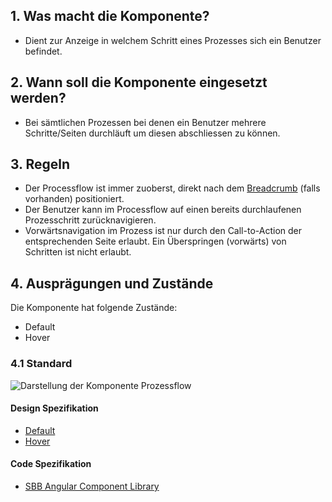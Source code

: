 ## 1. Was macht die Komponente?
* Dient zur Anzeige in welchem Schritt eines Prozesses sich ein Benutzer befindet.


## 2. Wann soll die Komponente eingesetzt werden?
* Bei sämtlichen Prozessen bei denen ein Benutzer mehrere Schritte/Seiten durchläuft um diesen abschliessen zu können.


## 3. Regeln
* Der Processflow ist immer zuoberst, direkt nach dem [Breadcrumb](https://digital.sbb.ch/de/webapps/components/breadcrumb) (falls vorhanden) positioniert.
* Der Benutzer kann im Processflow auf einen bereits durchlaufenen Prozesschritt zurücknavigieren.
* Vorwärtsnavigation im Prozess ist nur durch den Call-to-Action der entsprechenden Seite erlaubt. Ein Überspringen (vorwärts) von Schritten ist nicht erlaubt.


## 4. Ausprägungen und Zustände
Die Komponente hat folgende Zustände:
* Default
* Hover

### 4.1 Standard
![Darstellung der Komponente Prozessflow](https://raw.githubusercontent.com/sbb-design-systems/sbb-design-system/master/webapp/components/processflow/images/processflow_default.png 'class: image')

#### Design Spezifikation
* [Default](https://sbb.invisionapp.com/d/main#/console/15744722/328136685/inspect)
* [Hover](https://sbb.invisionapp.com/d/main#/console/15744722/328136686/inspect)

#### Code Spezifikation
* [SBB Angular Component Library](https://sbb-angular.app.sbb.ch/latest/business/components/processflow)
